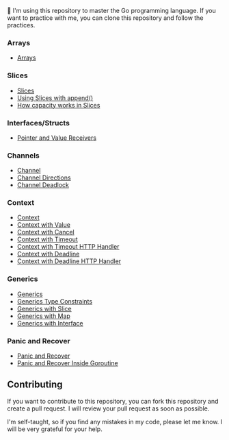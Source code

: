 📝 I'm using this repository to master the Go programming language. If you want to practice with me, you can clone this repository and follow the practices.

### Arrays
- [Arrays](practices/arrays.go)

### Slices
- [Slices](practices/slices.go)
- [Using Slices with append()](practices/slices_append.go)
- [How capacity works in Slices](practices/slices_append_capacity.go)

### Interfaces/Structs
- [Pointer and Value Receivers](practices/interface_pointer_n_value_receiver.go)

### Channels
- [Channel](practices/channel.go)
- [Channel Directions](practices/channel_directions.go)
- [Channel Deadlock](practices/channel_deadlock.go)

### Context
- [Context](practices/context.go)
- [Context with Value](practices/context_with_value.go)
- [Context with Cancel](practices/context_with_cancel.go)
- [Context with Timeout](practices/context_with_timeout.go)
- [Context with Timeout HTTP Handler](practices/context_with_timeout_http_handler.go)
- [Context with Deadline](practices/context_with_deadline.go)
- [Context with Deadline HTTP Handler](practices/context_with_deadline_http_handler.go)

### Generics
- [Generics](practices/generics.go)
- [Generics Type Constraints](practices/generics_type_constraints.go)
- [Generics with Slice](practices/generics_with_slice.go)
- [Generics with Map](practices/generics_with_map.go)
- [Generics with Interface](practices/generics_with_interface.go)

### Panic and Recover
- [Panic and Recover](practices/panic_n_recover.go)
- [Panic and Recover Inside Goroutine](practices/panic_n_recover_goroutines.go)

## Contributing
If you want to contribute to this repository, you can fork this repository and create a pull request. I will review your pull request as soon as possible.

I'm self-taught, so if you find any mistakes in my code, please let me know. I will be very grateful for your help.
